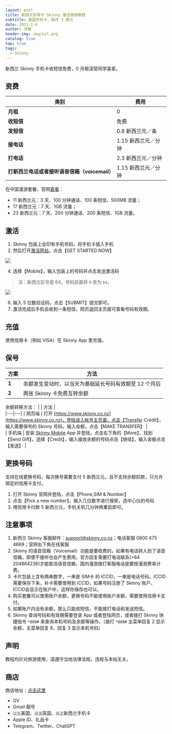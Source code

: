 ```yaml
---
layout: post
title: 新西兰实体卡 Skinny 激活使用教程
subtitle: 美国手机卡，每月 3 美元
date: 2021-1-4
author: 河東
header-img: img/nzl.png
catalog: true
top: true
tags:
  - Skinny
---
```


新西兰 Skinny 手机卡收短信免费，0 月租深受同学喜爱。

## 资费

| 类别 | 费用 |  
|---|---|
| **月租** | 0 |
| **收短信** | 免费 |
| **发短信** | 0.8 新西兰元／条 |
|  **接电话**| 1.15 新西兰元／分钟 |
| **打电话** | 2.3 新西兰元／分钟 |
| **打新西兰电话或者接听语音信箱（voicemail）** | 1.15 新西兰元／分钟 |

在中国漫游套餐，官网[查看](https://www.skinny.co.nz/pricing/overseas-roaming/)：

- 11 新西兰元：3 天、100 分钟通话、100 条短信、500MB 流量；
- 17 新西兰元：7 天、1GB 流量；
- 23 新西兰元：7 天、200 分钟通话、200 条短信、1GB 流量。

## 激活

1. Skinny 包装上会印有手机号码，将手机卡插入手机
2. 然后打开[激活网站](https://www.skinny.co.nz/register/)，点击【GET STARTED NOW】

![](https://i.imgur.com/PalQ1Ec.png)
  
4. 选择【Mobile】，输入包装上的号码并点击发送激活码

>注：新西兰区号是 64，号码前面将 `0` 改为 `64`。

![](https://i.imgur.com/s2LtEQ7.png)
  
6. 输入 5 位数验证码，点击【SUBMIT】提交即可。
7. 激活完成后手机会收到一条短信，网页返回主页面可查看号码有效期。

## 充值

使用信用卡（例如 VISA）在 Skinny App 里充值。

## 保号

|  方案| 方法 |  
|---|---|
| **1** |余额发生变动时，以当天为基础延长号码有效期至 12 个月后 |
| **2** |两张 Skinny 卡免费互转余额 |

余额转移方法：
|  | 方法 |  
|---|---|
| 网页端 | 打开 [https://www.skinny.co.nz](https://www.skinny.co.nz)，登陆进入帐号主页面，点击【Transfer Credit】，输入需要保号的 Skinny 号码，输入金额，点击【MAKE TRANSFER】 |  
| 手机端 | 安装 [Skinny Mobile](https://apps.apple.com/cn/app/skinny-mobile/id926099138) App 并登陆，点击右下角的【More】，找到【Send Gift】，选择【Credit】，输入接收余额的号码点击【继续】，输入金额点击【发送】 | 


## 更换号码
支持在线更换号码，每次换号需要支付 5 新西兰元，且不支持余额扣款，只允许绑定的信用卡支付。
1. 打开 Skinny 官网并登陆，点击【Phone,SIM & Number】
2. 点击【Pick a new number】，输入几位数字进行搜索，选中心仪的号码
3. 用信用卡付款 5 新西兰元，手机关机几分钟再重启即可。

## 注意事项
1. 新西兰 Skinny 客服邮件：support@skinny.co.nz；电话客服 0800 475 4669；官网右下角在线客服
2. Skinny 的语音信箱（Voicemail）功能是要收费的，如果有电话转入到了语音信箱，即使不接听也会产生费用。官方回复需要打电话联系(+64 204864236)才能取消语音信箱，国内漫游拨打客服电话是要按漫游费率计费。
3. 卡片包装上含有两串数字，一串是 SIM卡 的 ICCID，一串是电话号码。ICCID 需要保存下来，补卡需要使用到 ICCID，如果号码注册了 Skinny 账户，ICCID会显示在账户中，这样你保存也可以。
4. 购买套餐可以使用账户余额，更换号码不能使用账户余额，需要使用信用卡支付。
5. 如果账户内没有余额，那么只能收短信，不能接打电话和发送短信。
6. Skinny 查询号码和有效期需要登录 App 或者登陆网页，或者拨打 Skinny 快捷指令 `*888#` 来查询本机号码及余额等操作。（拨打 `*888#` 主菜单回复 2 显示余额，主菜单回复 8，回复 3 显示本机号码）

## 声明

教程均针对旅游使用，请遵守当地法律法规，违规与本帖无关。

## 商店

商店地址：[点击这里](https://ssnhd.github.io/2023/03/19/store/)
- GV
- Gmail 靓号
- 🇺🇸美国、🇬🇧英国、🇳🇿新西兰手机卡
- Apple ID、礼品卡
- Telegram、Twitter、ChatGPT
